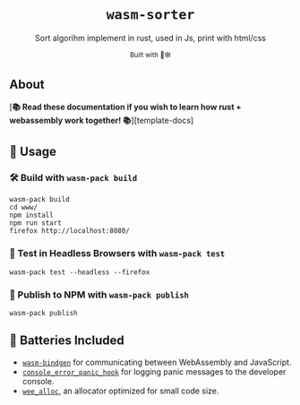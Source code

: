 <div align="center">

  <h1><code>wasm-sorter</code></h1>
  <p>
  Sort algorihm implement in rust, used in Js, print with html/css
  </p>
  <p>
    <sub>Built with 🦀🕸</sub>
  </p>
</div>

## About



[**📚 Read these documentation if you wish to learn how rust + webassembly work together! 📚**][template-docs]

[Rust]: https://www.rust-lang.org/
[Rust + Webassembly]: https://rustwasm.github.io/docs/book/introduction.html

## 🚴 Usage

### 🛠️ Build with `wasm-pack build`

```
wasm-pack build
cd www/
npm install
npm run start
firefox http://localhost:8080/
```

### 🔬 Test in Headless Browsers with `wasm-pack test`

```
wasm-pack test --headless --firefox
```

### 🎁 Publish to NPM with `wasm-pack publish`

```
wasm-pack publish
```

## 🔋 Batteries Included

* [`wasm-bindgen`](https://github.com/rustwasm/wasm-bindgen) for communicating
  between WebAssembly and JavaScript.
* [`console_error_panic_hook`](https://github.com/rustwasm/console_error_panic_hook)
  for logging panic messages to the developer console.
* [`wee_alloc`](https://github.com/rustwasm/wee_alloc), an allocator optimized
  for small code size.
